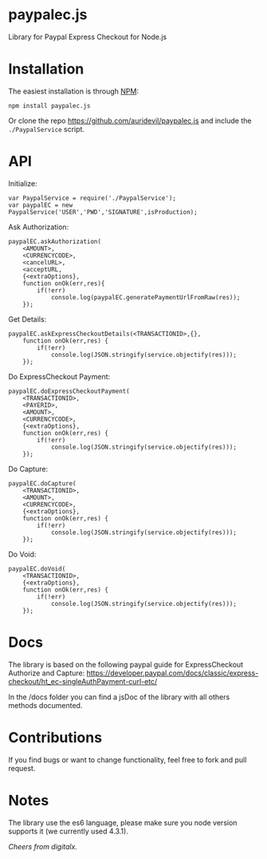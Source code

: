 paypalec.js
=================

Library for Paypal Express Checkout for Node.js

Installation
============

The easiest installation is through [NPM](http://npmjs.org):

    npm install paypalec.js
    
Or clone the repo https://github.com/auridevil/paypalec.js and include the `./PaypalService` script.

API
===

Initialize:
    
    var PaypalService = require('./PaypalService');
    var paypalEC = new PaypalService('USER','PWD','SIGNATURE',isProduction);
    
Ask Authorization:
    
    paypalEC.askAuthorization(
        <AMOUNT>,
        <CURRENCYCODE>,
        <cancelURL>,
        <acceptURL,
        {<extraOptions},
        function onOk(err,res){
            if(!err)
                console.log(paypalEC.generatePaymentUrlFromRaw(res));
        });
        
Get Details:

    paypalEC.askExpressCheckoutDetails(<TRANSACTIONID>,{},
        function onOk(err,res) {
            if(!err)
                console.log(JSON.stringify(service.objectify(res)));
        });
        
Do ExpressCheckout Payment:

    paypalEC.doExpressCheckoutPayment(
        <TRANSACTIONID>,
        <PAYERID>,
        <AMOUNT>,
        <CURRENCYCODE>,
        {<extraOptions},
        function onOk(err,res) {
            if(!err)
                console.log(JSON.stringify(service.objectify(res)));
        });
        
Do Capture:

    paypalEC.doCapture(
        <TRANSACTIONID>,
        <AMOUNT>,
        <CURRENCYCODE>,
        {<extraOptions},
        function onOk(err,res) {
            if(!err)
                console.log(JSON.stringify(service.objectify(res)));
        });

Do Void:

    paypalEC.doVoid(
        <TRANSACTIONID>,
        {<extraOptions},
        function onOk(err,res) {
            if(!err)
                console.log(JSON.stringify(service.objectify(res)));
        });

Docs
=============

The library is based on the following paypal guide for ExpressCheckout Authorize and Capture:
    https://developer.paypal.com/docs/classic/express-checkout/ht_ec-singleAuthPayment-curl-etc/
    
In the /docs folder you can find a jsDoc of the library with all others methods documented.


Contributions
=============

If you find bugs or want to change functionality, feel free to fork and pull request.

Notes
=====

The library use the es6 language, please make sure you node version supports it (we currently used 4.3.1).



<i>Cheers from digitalx.</i>
